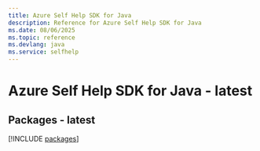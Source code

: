 ```yaml
---
title: Azure Self Help SDK for Java
description: Reference for Azure Self Help SDK for Java
ms.date: 08/06/2025
ms.topic: reference
ms.devlang: java
ms.service: selfhelp
---
```

# Azure Self Help SDK for Java - latest
## Packages - latest
[!INCLUDE [packages](self-help-index.md)]